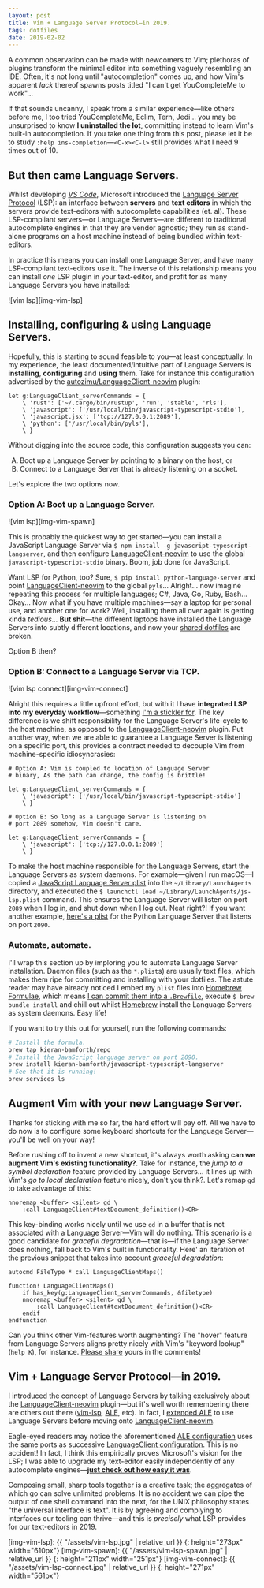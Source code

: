 ```yaml
---
layout: post
title: Vim + Language Server Protocol—in 2019.
tags: dotfiles
date: 2019-02-02
---
```


A common observation can be made with newcomers to Vim; plethoras of plugins
transform the minimal editor into something vaguely resembling an IDE. Often,
it's not long until "autocompletion" comes up, and how Vim's apparent _lack_
thereof spawns posts titled "I can't get YouCompleteMe to work"...

If that sounds uncanny, I speak from a similar experience—like others before me,
I too tried YouCompleteMe, Eclim, Tern, Jedi... you may be unsurprised to know
**I uninstalled the lot**, committing instead to learn Vim's built-in
autocompletion. If you take one thing from this post, please let it be to study
`:help ins-completion`—`<C-x><C-l>` still provides what I need 9 times out of
10.

## But then came Language Servers.

Whilst developing _[VS Code][vscode-site]_, Microsoft introduced the [Language
Server Protocol][lsp-site] (LSP): an interface between **servers** and **text
editors** in which the servers provide text-editors with autocomplete
capabilities (et. al). These LSP-compliant servers—or Language Servers—are
different to traditional autocomplete engines in that they are vendor agnostic;
they run as stand-alone programs on a host machine instead of being bundled
within text-editors.

In practice this means you can install one Language Server, and have many
LSP-compliant text-editors use it. The inverse of this relationship means you
can install _one_ LSP plugin in your text-editor, and profit for as many
Language Servers you have installed:

![vim lsp][img-vim-lsp]

## Installing, configuring & using Language Servers.

Hopefully, this is starting to sound feasible to you—at least conceptually. In
my experience, the least documented/intuitive part of Language Servers is
**installing**, **configuring** and **using** them. Take for instance this
configuration advertised by the [autozimu/LanguageClient-neovim][lsp-plugin]
plugin:

```vim
let g:LanguageClient_serverCommands = {
    \ 'rust': ['~/.cargo/bin/rustup', 'run', 'stable', 'rls'],
    \ 'javascript': ['/usr/local/bin/javascript-typescript-stdio'],
    \ 'javascript.jsx': ['tcp://127.0.0.1:2089'],
    \ 'python': ['/usr/local/bin/pyls'],
    \ }
```

Without digging into the source code, this configuration suggests you can:
<ol type="A">
  <li>Boot up a Language Server by pointing to a binary on the host, or</li>
  <li>Connect to a Language Server that is already listening on a socket.</li>
</ol>
Let's explore the two options now.

### Option A: Boot up a Language Server.

![vim lsp][img-vim-spawn]

This is probably the quickest way to get started—you can install a JavaScript
Language Server via  `$ npm install -g javascript-typescript-langserver`, and
then configure [LanguageClient-neovim][lsp-plugin] to use the global
`javascript-typescript-stdio` binary.  Boom, job done for JavaScript.

Want LSP for Python, too? Sure, `$ pip install python-language-server` and point
[LanguageClient-neovim][lsp-plugin] to the global `pyls`... Alright... now
imagine repeating this process for multiple languages; C#, Java, Go, Ruby,
Bash...  Okay... Now what if you have multiple machines—say a laptop for
personal use, and another one for work? Well, installing them all over again is
getting kinda _tedious_... **But shit**—the different laptops have installed the
Language Servers into subtly different locations, and now your [shared
dotfiles][dotfiles] are broken.

Option B then?

### Option B: Connect to a Language Server via TCP.

![vim lsp connect][img-vim-connect]

Alright this requires a little upfront effort, but with it I have **integrated
LSP into my everyday workflow**—something [I'm a stickler
for][1k-dotfile-commits]. The key difference is we shift responsibility for the
Language Server's life-cycle to the host machine, as opposed to the
[LanguageClient-neovim][lsp-plugin] plugin. Put another way, when we are able to
guarantee a Language Server is listening on a specific port, this provides a
contract needed to decouple Vim from machine-specific idiosyncrasies:

```vim
# Option A: Vim is coupled to location of Language Server
# binary, As the path can change, the config is brittle!

let g:LanguageClient_serverCommands = {
    \ 'javascript': ['/usr/local/bin/javascript-typescript-stdio']
    \ }

# Option B: So long as a Language Server is listening on
# port 2089 somehow, Vim doesn't care.

let g:LanguageClient_serverCommands = {
    \ 'javascript': ['tcp://127.0.0.1:2089']
    \ }
```

To make the host machine responsible for the Language Servers, start the
Language Servers as system daemons. For example—given I run macOS—I copied a
[JavaScript Language Server plist][javascript-plist] into the
`~/Library/LaunchAgents` directory, and executed the `$ launchctl load
~/Library/LaunchAgents/js-lsp.plist` command. This ensures the Language Server
will listen on port `2089` when I log in, and shut down when I log out. Neat
right?! If you want another example, [here's a plist][python-plist] for the
Python Language Server that listens on port `2090`.

### Automate, automate.

I'll wrap this section up by imploring you to automate Language Server
installation. Daemon files (such as the `*.plist`s) are usually text files,
which makes them ripe for committing and installing with your dotfiles.  The
astute reader may have already noticed I embed my `plist` files into [Homebrew
Formulae][homebrew-formulae], which means [I can commit them into a
`.Brewfile`][brewfile], execute `$ brew bundle install` and chill out whilst
[Homebrew][homebrew] install the Language Servers as system daemons. Easy life!

If you want to try this out for yourself, run the following commands:

```sh
# Install the formula.
brew tap kieran-bamforth/repo
# Install the JavaScript language server on port 2090.
brew install kieran-bamforth/javascript-typescript-langserver
# See that it is running!
brew services ls
```

## Augment Vim with your new Language Server.

Thanks for sticking with me so far, the hard effort will pay off. All we have to
do now is to configure some keyboard shortcuts for the Language Server—you'll be
well on your way!

Before rushing off to invent a new shortcut, it's always worth asking **can we
augment Vim's existing functionality?**. Take for instance, the _jump to a
symbol declaration_ feature provided by Language Servers... it lines up with
Vim's _go to local declaration_ feature nicely, don't you think?. Let's remap
`gd` to take advantage of this:

```vim
nnoremap <buffer> <silent> gd \
    :call LanguageClient#textDocument_definition()<CR>
```

This key-binding works nicely until we use `gd` in a buffer that is not
associated with a Language Server—Vim will do nothing. This scenario is a good
candidate for _graceful degradation_—that is—if the Language Server does
nothing, fall back to Vim's built in functionality. Here' an iteration of the
previous snippet that takes into account _graceful degradation_:

```vim
autocmd FileType * call LanguageClientMaps()

function! LanguageClientMaps()
    if has_key(g:LanguageClient_serverCommands, &filetype)
    nnoremap <buffer> <silent> gd \
        :call LanguageClient#textDocument_definition()<CR>
    endif
endfunction
```

Can you think other Vim-features worth augmenting? The "hover" feature from
Language Servers aligns pretty nicely with Vim's "keyword lookup" (`help K`),
for instance.  [Please share][my-lsp-bindings] yours in the comments!

## Vim + Language Server Protocol—in 2019.

I introduced the concept of Language Servers by talking exclusively about the
[LanguageClient-neovim][lsp-plugin] plugin—but it's well worth remembering there
are others out there ([vim-lsp][vim-lsp], [ALE][ale], etc). In fact, I [extended
ALE][extend-ale] to use Language Servers before moving onto
[LanguageClient-neovim][lsp-plugin].

Eagle-eyed readers may notice the aforementioned [ALE
configuration][javascript-config-ale] uses the same ports as successive
[LanguageClient configuration][javascript-config-languageclient]. This is no
accident! In fact, I think this empirically proves Microsoft's vision for the
LSP; I was able to upgrade my text-editor easily independently of any
autocomplete engines—[**just check out how easy it was**][replace-ale].

Composing small, sharp tools together is a creative task; the aggregates of
which go can solve unlimited problems. It is no accident we can pipe the output
of one shell command into the next, for the UNIX philosophy states "the
universal interface is text". It is by agreeing and complying to interfaces our
tooling can thrive—and this is _precisely_ what LSP provides for our
text-editors in 2019.

[img-vim-lsp]: {{ "/assets/vim-lsp.jpg"  | relative_url }}
{: height="273px" width="610px"}
[img-vim-spawn]: {{ "/assets/vim-lsp-spawn.jpg"  | relative_url }}
{: height="211px" width="251px"}
[img-vim-connect]: {{ "/assets/vim-lsp-connect.jpg"  | relative_url }}
{: height="271px" width="561px"}

[1k-dotfile-commits]: https://www.kieranbamforth.me/blog/one-thousand-dotfile-commits.html
[ale]: https://github.com/w0rp/ale
[brewfile]: https://github.com/kieran-bamforth/dotfiles/blob/d2850ca1c4db66893850b40ca2e74eb279ae06bf/.Brewfile#L102-L105
[dotfiles]: https://github.com/kieran-bamforth/dotfiles
[extend-ale]: https://github.com/kieran-bamforth/dotfiles/tree/e0c4b625d72a32d34e2088775f0f4d208ddcf719/.vim/bundle/vim-kieran/after/plugin/ale
[homebrew-formulae]: https://docs.brew.sh/Formula-Cookbook
[homebrew]: https://brew.sh/
[javascript-config-ale]: https://github.com/kieran-bamforth/dotfiles/blob/e0c4b625d72a32d34e2088775f0f4d208ddcf719/.vim/bundle/vim-kieran/after/plugin/ale/jstsls.vim#L4-L5
[javascript-config-languageclient]: https://github.com/kieran-bamforth/dotfiles/blob/190b1b859f564271e4cfd62cd08fb6c8af137c93/.vimrc#L419
[javascript-plist]: https://github.com/kieran-bamforth/homebrew-repo/blob/c8b3d0b6adc18e250dd0f8e0a2a89c22ad1a6ec5/Formula/javascript-typescript-langserver.rb#L15-L33
[lsp-plugin]: https://github.com/autozimu/LanguageClient-neovim
[lsp-site]: https://microsoft.github.io/language-server-protocol/
[my-lsp-bindings]: https://github.com/kieran-bamforth/dotfiles/commit/190b1b859f564271e4cfd62cd08fb6c8af137c93
[python-plist]: https://github.com/kieran-bamforth/homebrew-repo/blob/faa4464756900098d74ae9140515426717e9578d/Formula/python-language-server.rb#L11-L31
[replace-ale]: https://github.com/kieran-bamforth/dotfiles/commit/7b695e648b7ff84859fb67c6aefd932a8c62cf92
[vim-lsp]: https://github.com/prabirshrestha/vim-lsp
[vscode-site]: https://code.visualstudio.com/
